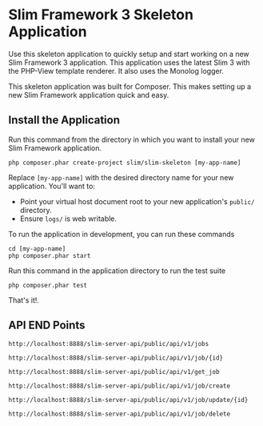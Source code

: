 # Slim Framework 3 Skeleton Application

Use this skeleton application to quickly setup and start working on a new Slim Framework 3 application. This application uses the latest Slim 3 with the PHP-View template renderer. It also uses the Monolog logger.

This skeleton application was built for Composer. This makes setting up a new Slim Framework application quick and easy.

## Install the Application

Run this command from the directory in which you want to install your new Slim Framework application.

    php composer.phar create-project slim/slim-skeleton [my-app-name]

Replace `[my-app-name]` with the desired directory name for your new application. You'll want to:

* Point your virtual host document root to your new application's `public/` directory.
* Ensure `logs/` is web writable.

To run the application in development, you can run these commands 

	cd [my-app-name]
	php composer.phar start

Run this command in the application directory to run the test suite

	php composer.phar test

That's it!.

## API END Points
    http://localhost:8888/slim-server-api/public/api/v1/jobs
   
    http://localhost:8888/slim-server-api/public/api/v1/job/{id}
    
    http://localhost:8888/slim-server-api/public/api/v1/get_job
    
    http://localhost:8888/slim-server-api/public/api/v1/job/create
    
    http://localhost:8888/slim-server-api/public/api/v1/job/update/{id}
    
    http://localhost:8888/slim-server-api/public/api/v1/job/delete
    
   

